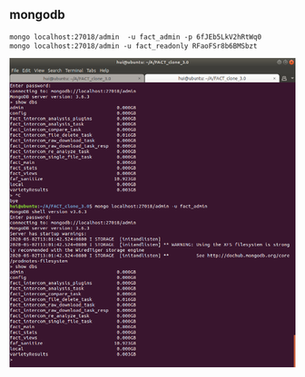 ## mongodb

```shell
mongo localhost:27018/admin  -u fact_admin -p 6fJEb5LkV2hRtWq0
mongo localhost:27018/admin -u fact_readonly RFaoFSr8b6BMSbzt
```
![](./Screenshot%20from%202020-05-02%2015-45-42.png)